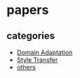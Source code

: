 # papers
## categories
- [Domain Adaptation](https://github.com/hori-ten/papers/blob/main/categories/domain_adaptation/DA_papers.md)
- [Style Transfer](https://github.com/hori-ten/papers/blob/main/categories/Style%20Transfer/ST_papers.md)
- [others](https://github.com/hori-ten/papers/blob/main/categories/others/others.md)
